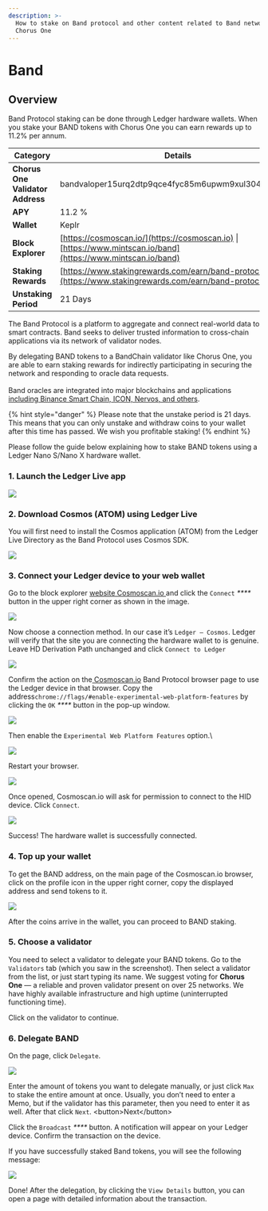 ```yaml
---
description: >-
  How to stake on Band protocol and other content related to Band network by
  Chorus One
---
```


# Band

## Overview

Band Protocol staking can be done through Ledger hardware wallets. When you stake your BAND tokens with Chorus One you can earn rewards up to 11.2% per annum.

| Category                         | Details                                                                                                       |
| -------------------------------- | ------------------------------------------------------------------------------------------------------------- |
| **Chorus One Validator Address** | bandvaloper15urq2dtp9qce4fyc85m6upwm9xul3049fz627w                                                            |
| **APY**                          | 11.2 %                                                                                                        |
| **Wallet**                       | Keplr                                                                                                         |
| **Block Explorer**               | [https://cosmoscan.io/](https://cosmoscan.io) \| [https://www.mintscan.io/band](https://www.mintscan.io/band) |
| **Staking Rewards**              | [https://www.stakingrewards.com/earn/band-protocol/](https://www.stakingrewards.com/earn/band-protocol/)      |
| **Unstaking Period**             | 21 Days                                                                                                       |

The Band Protocol is a platform to aggregate and connect real-world data to smart contracts. Band seeks to deliver trusted information to cross-chain applications via its network of validator nodes.&#x20;

By delegating BAND tokens to a BandChain validator like Chorus One, you are able to earn staking rewards for indirectly participating in securing the network and responding to oracle data requests.\
\
Band oracles are integrated into major blockchains and applications [including Binance Smart Chain, ICON, Nervos, and others](https://medium.com/bandprotocol/partnerships/home).

{% hint style="danger" %}
Please note that the unstake period is 21 days. This means that you can only unstake and withdraw coins to your wallet after this time has passed. We wish you profitable staking!
{% endhint %}

Please follow the guide below explaining how to stake BAND tokens using a Ledger Nano S/Nano X hardware wallet.

### 1. Launch the Ledger Live app <a href="#9465" id="9465"></a>

![](../.gitbook/assets/image.png)

### 2. Download Cosmos (ATOM) using Ledger Live <a href="#d11a" id="d11a"></a>

You will first need to install the Cosmos application (ATOM) from the Ledger Live Directory as the Band Protocol uses Cosmos SDK.

![](<../.gitbook/assets/image (1).png>)

### 3. Connect your Ledger device to your web wallet <a href="#a8cf" id="a8cf"></a>

Go to the block explorer [website Cosmoscan.io ](http://cosmoscan.io)and click the `Connect` _****_ button in the upper right corner as shown in the image.

![](<../.gitbook/assets/image (2).png>)

Now choose a connection method. In our case it’s `Ledger — Cosmos`. Ledger will verify that the site you are connecting the hardware wallet to is genuine. Leave HD Derivation Path unchanged and click `Connect to Ledger`

![](<../.gitbook/assets/image (3).png>)

Confirm the action on the[ Cosmoscan.io](http://cosmoscan.io) Band Protocol browser page to use the Ledger device in that browser. Copy the address`chrome://flags/#enable-experimental-web-platform-features` by clicking the `OK` _****_ button in the pop-up window.

![](<../.gitbook/assets/image (4).png>)

Then enable the `Experimental Web Platform Features` option.\


![](<../.gitbook/assets/image (5).png>)

Restart your browser.

![](<../.gitbook/assets/image (6).png>)

Once opened, Cosmoscan.io will ask for permission to connect to the HID device. Click `Connect`.

![](<../.gitbook/assets/image (9).png>)

Success! The hardware wallet is successfully connected.

### 4. Top up your wallet <a href="#2d33" id="2d33"></a>

To get the BAND address, on the main page of the Cosmoscan.io browser, click on the profile icon in the upper right corner, copy the displayed address and send tokens to it.

![](<../.gitbook/assets/image (8).png>)

After the coins arrive in the wallet, you can proceed to BAND staking.

### 5. Choose a validator <a href="#06f0" id="06f0"></a>

You need to select a validator to delegate your BAND tokens. Go to the `Validators` tab (which you saw in the screenshot). Then select a validator from the list, or just start typing its name. We suggest voting for **Chorus One** — a reliable and proven validator present on over 25 networks. We have highly available infrastructure and high uptime (uninterrupted functioning time).

Click on the validator to continue.

### 6. Delegate BAND <a href="#6a1c" id="6a1c"></a>

On the page, click `Delegate`.

![](<../.gitbook/assets/image (13).png>)

Enter the amount of tokens you want to delegate manually, or just click `Max` to stake the entire amount at once. Usually, you don’t need to enter a Memo, but if the validator has this parameter, then you need to enter it as well. After that click `Next`. \<button>Next\</button>

Click the `Broadcast` _****_ button. A notification will appear on your Ledger device. Confirm the transaction on the device.

If you have successfully staked Band tokens, you will see the following message:

![](<../.gitbook/assets/image (12).png>)

Done! After the delegation, by clicking the `View Details` button, you can open a page with detailed information about the transaction.
